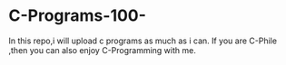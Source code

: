 # C-Programs-100-
In this repo,i will upload  c programs as much as i can.
If you are C-Phile ,then you can also enjoy C-Programming with me.
